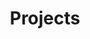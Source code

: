 ---
title: Projects
layout: collection
permalink: /projects/
collection: projects

entries_layout: grid
classes: wide
show_excerpts: true

sort_by: date
sort_order: forward
---